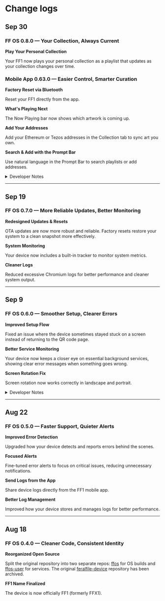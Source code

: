 # Change logs

## Sep 30

### FF OS 0.8.0 — Your Collection, Always Current

**Play Your Personal Collection**

Your FF1 now plays your personal collection as a playlist that updates as your collection changes over time.

### Mobile App 0.63.0 — Easier Control, Smarter Curation

**Factory Reset via Bluetooth**

Reset your FF1 directly from the app.

**What's Playing Next**

The Now Playing bar now shows which artwork is coming up.

**Add Your Addresses**

Add your Ethereum or Tezos addresses in the Collection tab to sync art you own.

**Search & Add with the Prompt Bar**

Use natural language in the Prompt Bar to search playlists or add addresses.

<details>
<summary>Developer Notes</summary>

- QEMU build support (see QEMU instructions)
</details>

---

## Sep 19

### FF OS 0.7.0 — More Reliable Updates, Better Monitoring

**Redesigned Updates & Resets**

OTA updates are now more robust and reliable. Factory resets restore your system to a clean snapshot more effectively.

**System Monitoring**

Your device now includes a built-in tracker to monitor system metrics.

**Cleaner Logs**

Reduced excessive Chromium logs for better performance and cleaner system output.

---

## Sep 9

### FF OS 0.6.0 — Smoother Setup, Clearer Errors

**Improved Setup Flow**

Fixed an issue where the device sometimes stayed stuck on a screen instead of returning to the QR code page.

**Better Service Monitoring**

Your device now keeps a closer eye on essential background services, showing clear error messages when something goes wrong.

**Screen Rotation Fix**

Screen rotation now works correctly in landscape and portrait.

<details>
<summary>Developer Notes</summary>

- Run FF OS in QEMU for testing without physical hardware
</details>

---

## Aug 22

### FF OS 0.5.0 — Faster Support, Quieter Alerts

**Improved Error Detection**

Upgraded how your device detects and reports errors behind the scenes.

**Focused Alerts**

Fine-tuned error alerts to focus on critical issues, reducing unnecessary notifications.

**Send Logs from the App**

Share device logs directly from the FF1 mobile app.

**Better Log Management**

Improved how your device stores and manages logs for better performance.

---

## Aug 18

### FF OS 0.4.0 — Cleaner Code, Consistent Identity

**Reorganized Open Source**

Split the original repository into two separate repos: [ffos](https://github.com/feral-file/ffos) for OS builds and [ffos-user](https://github.com/feral-file/ffos-user) for services. The original [feralfile-device](https://github.com/feral-file/feralfile-device/) repository has been archived.

**FF1 Name Finalized**

The device is now officially FF1 (formerly FFX1).